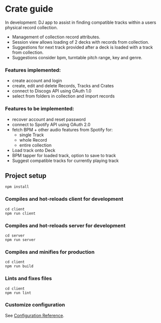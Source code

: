 # Crate guide

In development: DJ app to assist in finding compatible tracks within a users physical record collection.

- Management of collection record attributes.
- Session view allows loading of 2 decks with records from collection.
- Suggestions for next track provided after a deck is loaded with a track from collection.
- Suggestions consider bpm, turntable pitch range, key and genre.

### Features implemented:

- create account and login
- create, edit and delete Records, Tracks and Crates
- connect to Discogs API using OAuth 1.0
- select from folders in collection and import records

### Features to be implemented:

- recover account and reset password
- connect to Spotify API using OAuth 2.0
- fetch BPM + other audio features from Spotify for:
  - single Track
  - whole Record
  - entire collection
- Load track onto Deck
- BPM tapper for loaded track, option to save to track
- Suggest compatible tracks for currently playing track

## Project setup

```
npm install
```

### Compiles and hot-reloads client for development

```
cd client
npm run client
```

### Compiles and hot-reloads server for development

```
cd server
npm run server
```

### Compiles and minifies for production

```
cd client
npm run build
```

### Lints and fixes files

```
cd client
npm run lint
```

### Customize configuration

See [Configuration Reference](https://cli.vuejs.org/config/).
